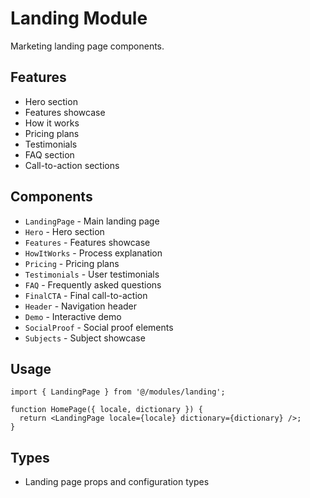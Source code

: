 # Landing Module

Marketing landing page components.

## Features

- Hero section
- Features showcase
- How it works
- Pricing plans
- Testimonials
- FAQ section
- Call-to-action sections

## Components

- `LandingPage` - Main landing page
- `Hero` - Hero section
- `Features` - Features showcase
- `HowItWorks` - Process explanation
- `Pricing` - Pricing plans
- `Testimonials` - User testimonials
- `FAQ` - Frequently asked questions
- `FinalCTA` - Final call-to-action
- `Header` - Navigation header
- `Demo` - Interactive demo
- `SocialProof` - Social proof elements
- `Subjects` - Subject showcase

## Usage

```tsx
import { LandingPage } from '@/modules/landing';

function HomePage({ locale, dictionary }) {
  return <LandingPage locale={locale} dictionary={dictionary} />;
}
```

## Types

- Landing page props and configuration types
